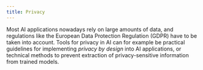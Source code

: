 ```yaml
---
title: Privacy
---
```


Most AI applications nowadays rely on large amounts of data, and regulations like the European Data Protection Regulation (GDPR) have to be taken into account.
Tools for privacy in AI can for example be practical guidelines for implementing *privacy by design* into AI applications, or technical methods to prevent extraction of privacy-sensitive information from trained models.
